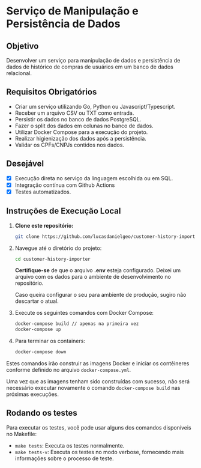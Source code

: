 # Serviço de Manipulação e Persistência de Dados

## Objetivo
Desenvolver um serviço para manipulação de dados e persistência de dados de histórico de compras de usuários em um banco de dados relacional.

## Requisitos Obrigatórios
- Criar um serviço utilizando Go, Python ou Javascript/Typescript.
- Receber um arquivo CSV ou TXT como entrada.
- Persistir os dados no banco de dados PostgreSQL.
- Fazer o split dos dados em colunas no banco de dados.
- Utilizar Docker Compose para a execução do projeto.
- Realizar higienização dos dados após a persistência.
- Validar os CPFs/CNPJs contidos nos dados.

## Desejável

- [x] Execução direta no serviço da linguagem escolhida ou em SQL.
- [x] Integração contínua com Github Actions
- [x] Testes automatizados.

## Instruções de Execução Local

1. **Clone este repositório:**
    ```bash
    git clone https://github.com/lucasdanielgeo/customer-history-importer.git
    ```
2. Navegue até o diretório do projeto:

    ```bash
    cd customer-history-importer
    ```
    **Certifique-se** de que o arquivo **.env** esteja configurado. Deixei um arquivo com os dados para o ambiente de desenvolvimento no repositório. 
    
    Caso queira configurar o seu para ambiente de produção, sugiro não descartar o atual.

3. Execute os seguintes comandos com Docker Compose:
    ```bash
    docker-compose build // apenas na primeira vez
    docker-compose up
    ```
4. Para terminar os containers:
    ```bash
    docker-compose down
    ```
Estes comandos irão construir as imagens Docker e iniciar os contêineres conforme definido no arquivo `docker-compose.yml`.

Uma vez que as imagens tenham sido construídas com sucesso, não será necessário executar novamente o comando `docker-compose build` nas próximas execuções.

## Rodando os testes

Para executar os testes, você pode usar alguns dos comandos disponíveis no Makefile:

- `make tests`: Executa os testes normalmente.
- `make tests-v`: Executa os testes no modo verbose, fornecendo mais informações sobre o processo de teste.
